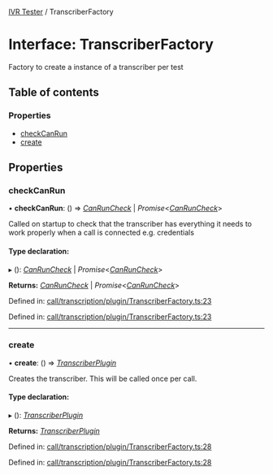 [IVR Tester](../README.md) / TranscriberFactory

# Interface: TranscriberFactory

Factory to create a instance of a transcriber per test

## Table of contents

### Properties

- [checkCanRun](transcriberfactory.md#checkcanrun)
- [create](transcriberfactory.md#create)

## Properties

### checkCanRun

• **checkCanRun**: () => [*CanRunCheck*](../README.md#canruncheck) \| *Promise*<[*CanRunCheck*](../README.md#canruncheck)\>

Called on startup to check that the transcriber has
everything it needs to work properly when a call is connected
e.g. credentials

#### Type declaration:

▸ (): [*CanRunCheck*](../README.md#canruncheck) \| *Promise*<[*CanRunCheck*](../README.md#canruncheck)\>

**Returns:** [*CanRunCheck*](../README.md#canruncheck) \| *Promise*<[*CanRunCheck*](../README.md#canruncheck)\>

Defined in: [call/transcription/plugin/TranscriberFactory.ts:23](https://github.com/LuisAntezana/ivr-tester/blob/2369b94/packages/ivr-tester/src/call/transcription/plugin/TranscriberFactory.ts#L23)

Defined in: [call/transcription/plugin/TranscriberFactory.ts:23](https://github.com/LuisAntezana/ivr-tester/blob/2369b94/packages/ivr-tester/src/call/transcription/plugin/TranscriberFactory.ts#L23)

___

### create

• **create**: () => [*TranscriberPlugin*](transcriberplugin.md)

Creates the transcriber. This will be called once per call.

#### Type declaration:

▸ (): [*TranscriberPlugin*](transcriberplugin.md)

**Returns:** [*TranscriberPlugin*](transcriberplugin.md)

Defined in: [call/transcription/plugin/TranscriberFactory.ts:28](https://github.com/LuisAntezana/ivr-tester/blob/2369b94/packages/ivr-tester/src/call/transcription/plugin/TranscriberFactory.ts#L28)

Defined in: [call/transcription/plugin/TranscriberFactory.ts:28](https://github.com/LuisAntezana/ivr-tester/blob/2369b94/packages/ivr-tester/src/call/transcription/plugin/TranscriberFactory.ts#L28)
